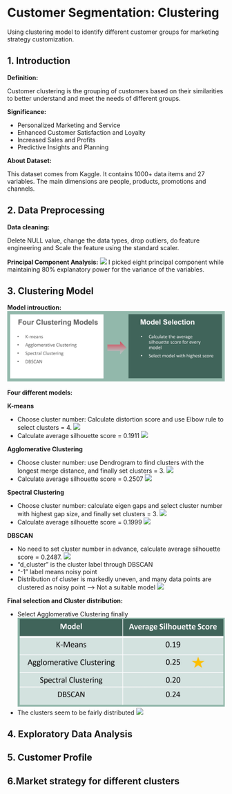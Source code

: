 # Customer Segmentation: Clustering
Using clustering model to identify different customer groups for marketing strategy customization.

## 1. Introduction

**Definition:**

Customer clustering is the grouping of customers based on their similarities to better understand and meet the needs of different groups.

**Significance:**
- Personalized Marketing and Service
- Enhanced Customer Satisfaction and Loyalty
- Increased Sales and Profits
- Predictive Insights and Planning

**About Dataset:**

This dataset comes from Kaggle. It contains 1000+ data items and 27 variables. The main dimensions are people, products, promotions and channels.

## 2. Data Preprocessing

**Data cleaning:** 

Delete NULL value, change the data types, drop outliers, do feature engineering and Scale the feature using the standard scaler.

**Principal Component Analysis:**
![](0.jpg)
I picked eight principal component while maintaining 80% explanatory power for the variance of the variables.

## 3. Clustering Model

**Model introuction:**
![](1.jpg)

**Four different models:**

**K-means**
- Choose cluster number: Calculate distortion score and use Elbow rule to select clusters = 4.
![](2.jpg)
- Calculate average silhouette score = 0.1911
![](3.jpg)

**Agglomerative Clustering**
- Choose cluster number: use Dendrogram to find clusters with the longest merge distance, and finally set clusters = 3.
![](4.jpg)
- Calculate average silhouette score = 0.2507
![](5.jpg)

**Spectral Clustering**
- Choose cluster number: calculate eigen gaps and select cluster number with highest gap size, and finally set clusters = 3.
![](6.jpg)
- Calculate average silhouette score = 0.1999
![](7.jpg)

**DBSCAN**
- No need to set cluster number in advance, calculate average silhouette score = 0.2487.
![](8.jpg)
- “d_cluster” is the cluster label through DBSCAN
- “-1” label means noisy point
- Distribution of cluster is markedly uneven, and many data points are clustered as noisy point --> Not a suitable model
![](9.jpg)

**Final selection and Cluster distribution:**
- Select Agglomerative Clustering finally
![](10.jpg)
- The clusters seem to be fairly distributed
![](11.jpg)

## 4. Exploratory Data Analysis



## 5. Customer Profile



## 6.Market strategy for different clusters








